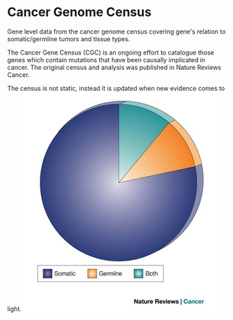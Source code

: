 # Cancer Genome Census
Gene level data from the cancer genome census covering gene's relation to somatic/germline
tumors and tissue types.

The Cancer Gene Census (CGC) is an ongoing effort to catalogue those genes which contain mutations that have been causally implicated in cancer. The original census and analysis was published in Nature Reviews Cancer.

The census is not static, instead it is updated when new evidence comes to light.
![Screenshot](cgc_screenshot_1.png)
<br />
